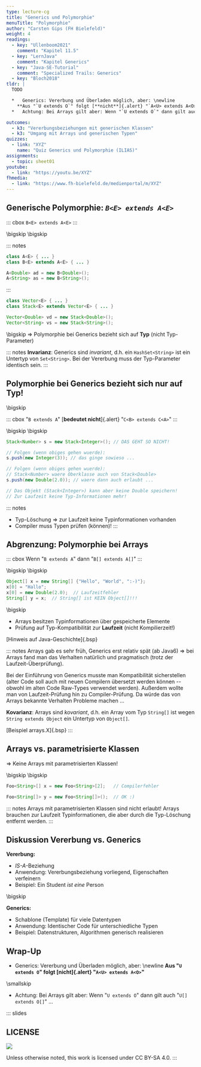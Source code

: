 ```yaml
---
type: lecture-cg
title: "Generics und Polymorphie"
menuTitle: "Polymorphie"
author: "Carsten Gips (FH Bielefeld)"
weight: 4
readings:
  - key: "Ullenboom2021"
    comment: "Kapitel 11.5"
  - key: "LernJava"
    comment: "Kapitel Generics"
  - key: "Java-SE-Tutorial"
    comment: "Specialized Trails: Generics"
  - key: "Bloch2018"
tldr: |
  TODO

  *   Generics: Vererbung und Überladen möglich, aber: \newline
    **Aus "`U extends O`" folgt [**nicht**]{.alert} "`A<U> extends A<O>`"**
  *   Achtung: Bei Arrays gilt aber: Wenn "`U extends O`" dann gilt auch "`U[] extends O[]`" ...

outcomes:
  - k3: "Vererbungsbeziehungen mit generischen Klassen"
  - k3: "Umgang mit Arrays und generischen Typen"
quizzes:
  - link: "XYZ"
    name: "Quiz Generics und Polymorphie (ILIAS)"
assignments:
  - topic: sheet01
youtube:
  - link: "https://youtu.be/XYZ"
fhmedia:
  - link: "https://www.fh-bielefeld.de/medienportal/m/XYZ"
---
```



## Generische Polymorphie: _`B<E> extends A<E>`_

<!-- XXX
Eigentlich kein texttt{} in Überschrift, da LaTeX damit u.U. Probleme hat. Aber
hier verschwinden sonst die spitzen Klammern ...
-->

::: cbox
`B<E> extends A<E>`
:::

\bigskip
\bigskip

::: notes
```java
class A<E> { ... }
class B<E> extends A<E> { ... }

A<Double> ad = new B<Double>();
A<String> as = new B<String>();
```
:::

```java
class Vector<E> { ... }
class Stack<E> extends Vector<E> { ... }

Vector<Double> vd = new Stack<Double>();
Vector<String> vs = new Stack<String>();
```

\bigskip
=> Polymorphie bei Generics bezieht sich auf **Typ** (nicht Typ-Parameter)

::: notes
**Invarianz**: Generics sind _invariant_, d.h. ein `HashSet<String>` ist ein
Untertyp von `Set<String>`. Bei der Vererbung muss der Typ-Parameter identisch
sein.
:::


## Polymorphie bei Generics bezieht sich nur auf Typ!

\bigskip

::: cbox
"`B extends A`" [**bedeutet nicht**]{.alert} "`C<B> extends C<A>`"
:::

\bigskip
\bigskip

```java
Stack<Number> s = new Stack<Integer>(); // DAS GEHT SO NICHT!

// Folgen (wenn obiges gehen wuerde):
s.push(new Integer(3)); // das ginge sowieso ...

// Folgen (wenn obiges gehen wuerde):
// Stack<Number> waere Oberklasse auch von Stack<Double>
s.push(new Double(2.0)); // waere dann auch erlaubt ...

// Das Objekt (Stack<Integer>) kann aber keine Double speichern!
// Zur Laufzeit keine Typ-Informationen mehr!
```

::: notes
*   Typ-Löschung => zur Laufzeit keine Typinformationen vorhanden
*   Compiler muss Typen prüfen (können)!
:::


## Abgrenzung: Polymorphie bei Arrays

::: cbox
Wenn "`B extends A`" dann "`B[] extends A[]`"
:::

\bigskip
\bigskip

```java
Object[] x = new String[] {"Hello", "World", ":-)"};
x[0] = "Hallo";
x[0] = new Double(2.0);  // Laufzeitfehler
String[] y = x;  // String[] ist KEIN Object[]!!!
```
\bigskip

*   Arrays besitzen Typinformationen über gespeicherte Elemente
*   Prüfung auf Typ-Kompatibilität zur **Laufzeit** (nicht Kompilierzeit!)

[Hinweis auf Java-Geschichte]{.bsp}

::: notes
Arrays gab es sehr früh, Generics erst relativ spät (ab Java6) => bei
Arrays fand man das Verhalten natürlich und pragmatisch (trotz der Laufzeit-Überprüfung).

Bei der Einführung von Generics musste man Kompatibilität sicherstellen (alter
Code soll auch mit neuen Compilern übersetzt werden können -- obwohl im alten
Code Raw-Types verwendet werden). Außerdem wollte man von Laufzeit-Prüfung hin zu
Compiler-Prüfung. Da würde das von Arrays bekannte Verhalten Probleme machen ...

**Kovarianz**: Arrays sind _kovariant_, d.h. ein Array vom Typ `String[]` ist wegen
`String extends Object` ein Untertyp von `Object[]`.

[Beispiel arrays.X]{.bsp}
:::


## Arrays vs. parametrisierte Klassen

=> Keine Arrays mit parametrisierten Klassen!

\bigskip
\bigskip

```java
Foo<String>[] x = new Foo<String>[2];   // Compilerfehler

Foo<String[]> y = new Foo<String[]>();  // OK :)
```

::: notes
Arrays mit parametrisierten Klassen sind nicht erlaubt! Arrays brauchen zur
Laufzeit Typinformationen, die aber durch die Typ-Löschung entfernt werden.
:::


## Diskussion Vererbung vs. Generics

**Vererbung:**

*   *IS-A*-Beziehung
*   Anwendung: Vererbungsbeziehung vorliegend, Eigenschaften verfeinern
*   Beispiel: Ein Student *ist eine* Person

\bigskip

**Generics:**

*   Schablone (Template) für viele Datentypen
*   Anwendung: Identischer Code für unterschiedliche Typen
*   Beispiel: Datenstrukturen, Algorithmen generisch realisieren


## Wrap-Up

*   Generics: Vererbung und Überladen möglich, aber: \newline
    **Aus "`U extends O`" folgt [**nicht**]{.alert} "`A<U> extends A<O>`"**

\smallskip

*   Achtung: Bei Arrays gilt aber: Wenn "`U extends O`" dann gilt auch "`U[] extends O[]`" ...







<!-- DO NOT REMOVE - THIS IS A LAST SLIDE TO INDICATE THE LICENSE AND POSSIBLE EXCEPTIONS (IMAGES, ...). -->
::: slides
## LICENSE
![](https://licensebuttons.net/l/by-sa/4.0/88x31.png)

Unless otherwise noted, this work is licensed under CC BY-SA 4.0.
:::
